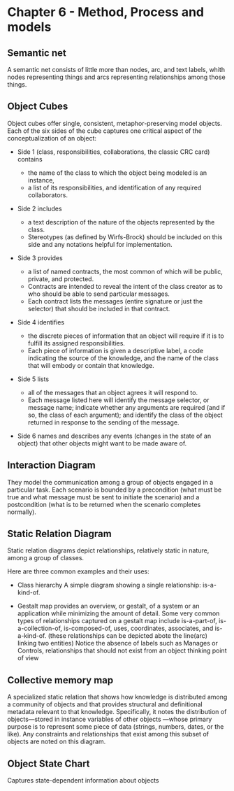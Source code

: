 # Chapter 6 - Method, Process and models

## Semantic net
A semantic net consists of little more than nodes, arc, and text labels,
whith nodes representing things and arcs representing relationships
among those things.

## Object Cubes
Object cubes offer single, consistent, metaphor-preserving model objects.
Each of the six sides of the cube captures one critical aspect of the conceptualization of an object:

 - Side 1  (class, responsibilities, collaborations, the classic CRC card) contains
   * the name of the class to which the object being modeled is an instance,
   * a list of its responsibilities, and identification of any required collaborators.

 - Side 2  includes
   * a text description of the nature of the objects represented by the class.
   * Stereotypes (as defined by Wirfs-Brock) should be included on this side and any notations helpful for implementation.

 - Side 3  provides
   * a list of named contracts, the most common of which will be public, private, and protected.
   * Contracts are intended to reveal the intent of the class creator as to who should be able to send particular messages.
   * Each contract lists the messages (entire signature or just the selector) that should be included in that contract.

 - Side 4 identifies
   * the discrete pieces of information that an object will require
     if it is to fulfill its assigned responsibilities.
   * Each piece of information is given a descriptive label,
     a code indicating the source of the knowledge,
     and the name of the class that will embody or contain that knowledge.

 - Side 5  lists
   * all of the messages that an object agrees it will respond to.
   * Each message listed here will identify the message selector, or message name;
     indicate whether any arguments are required (and if so, the class of each argument);
     and identify the class of the object returned in response to the sending of the message.

 - Side 6  names and describes any events (changes in the state of an object) that other objects might want to be made aware of.

## Interaction Diagram
They model the communication among a group of objects engaged in a particular task.
Each scenario is bounded by a precondition (what must be true and what message must be sent to initiate the scenario) and a postcondition (what is to be returned when the scenario completes normally).

## Static Relation Diagram
Static relation diagrams depict relationships, relatively static in nature, among a group of classes.

Here are three common examples and their uses:

- Class hierarchy
  A simple diagram showing a single relationship: is-a-kind-of.

- Gestalt map
  provides an overview, or gestalt, of a system or an application while minimizing the amount of detail.
  Some very common types of relationships captured on a gestalt map include
  is-a-part-of, is-a-collection-of, is-composed-of, uses, coordinates, associates, and is-a-kind-of.
  (these relationships can be depicted abote the line(arc) linking two entities)
  Notice the absence of labels such as Manages or Controls, relationships that should not exist from an object thinking point of view

## Collective memory map
A specialized static relation that shows how knowledge is distributed among a community of objects
and that provides structural and definitional metadata relevant to that knowledge.
Specifically, it notes the distribution of objects—stored in instance variables of other objects
—whose primary purpose is to represent some piece of data (strings, numbers, dates, or the like).
Any constraints and relationships that exist among this subset of objects are
noted on this diagram.

## Object State Chart
Captures state-dependent information about objects

